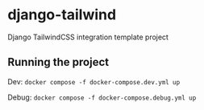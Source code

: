 # django-tailwind

Django TailwindCSS integration template project

## Running the project

Dev:
`docker compose -f docker-compose.dev.yml up`

Debug:
`docker compose -f docker-compose.debug.yml up`
